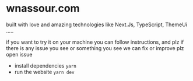 # wnassour.com
built with love and amazing technologies like Next.Js, TypeScript, ThemeUi .....

if you want to try it on your machine you can follow instructions, and plz if there is any issue you see or something you see we can fix or improve plz open issue 

- install dependencies `yarn ` 
- run the website `yarn dev` 
